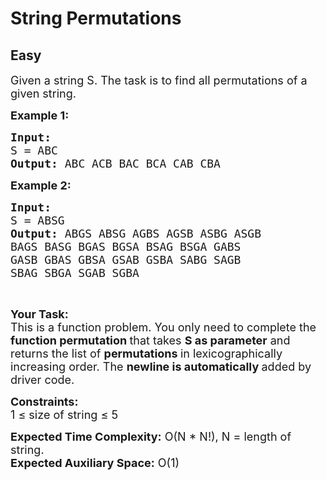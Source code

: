 # String Permutations
##  Easy 
<div class="problem-statement">
                <p></p><p><span style="font-size:18px">Given a string S. The task is to find all permutations of a given string.</span></p>

<p><span style="font-size:18px"><strong>Example 1:</strong></span></p>

<pre><span style="font-size:18px"><strong>Input:
</strong>S = ABC
<strong>Output: </strong>ABC&nbsp;ACB&nbsp;BAC&nbsp;BCA&nbsp;CAB&nbsp;CBA&nbsp;</span>
</pre>

<p><span style="font-size:18px"><strong>Example 2:</strong></span></p>

<pre><span style="font-size:18px"><strong>Input:
</strong>S = ABSG
<strong>Output: </strong>ABGS ABSG AGBS AGSB ASBG ASGB
BAGS BASG BGAS BGSA BSAG BSGA GABS
GASB GBAS GBSA GSAB GSBA SABG SAGB
SBAG SBGA SGAB SGBA</span></pre>

<p>&nbsp;</p>

<p><strong><span style="font-size:18px">Your Task:</span></strong><br>
<span style="font-size:18px">This is a function problem. You only need to complete the <strong>function permutation </strong>that takes <strong>S as parameter</strong> and returns&nbsp;the list of&nbsp;<strong>permutations </strong>in lexicographically increasing&nbsp;order. The <strong>newline is automatically </strong>added by driver code.</span></p>

<p><span style="font-size:18px"><strong>Constraints:</strong><br>
1 ≤ size of string ≤ 5</span></p>

<p><span style="font-size:18px"><strong>Expected Time Complexity:</strong>&nbsp;O(N * N!), N = length of string.<br>
<strong>Expected Auxiliary Space:</strong>&nbsp;O(1)</span></p>
 <p></p>
            </div>
